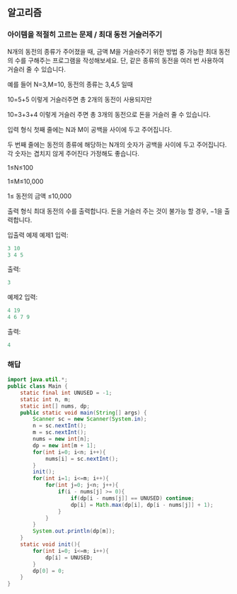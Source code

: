 ## 알고리즘

### 아이템을 적절히 고르는 문제 / 최대 동전 거슬러주기

N개의 동전의 종류가 주어졌을 때, 금액 M을 거슬러주기 위한 방법 중 가능한 최대 동전의 수를 구해주는 프로그램을 작성해보세요. 단, 같은 종류의 동전을 여러 번 사용하여 거슬러 줄 수 있습니다.

예를 들어 N=3,M=10, 동전의 종류는 3,4,5 일때

10=5+5 이렇게 거슬러주면 총 2개의 동전이 사용되지만

10=3+3+4 이렇게 거슬러 주면 총 3개의 동전으로 돈을 거슬러 줄 수 있습니다.

입력 형식
첫째 줄에는 N과 M이 공백을 사이에 두고 주어집니다.

두 번째 줄에는 동전의 종류에 해당하는 N개의 숫자가 공백을 사이에 두고 주어집니다. 각 숫자는 겹치지 않게 주어진다 가정해도 좋습니다.

1≤N≤100

1≤M≤10,000

1≤ 동전의 금액 ≤10,000

출력 형식
최대 동전의 수를 출력합니다. 돈을 거슬러 주는 것이 불가능 할 경우, −1을 출력합니다.

입출력 예제
예제1
입력:
```java
3 10
3 4 5
```

출력:
```java
3
```

예제2
입력:
```java
4 19
4 6 7 9
```

출력:
```java
4
```

### 해답

```java
import java.util.*;
public class Main {
    static final int UNUSED = -1;
    static int n, m;
    static int[] nums, dp;
    public static void main(String[] args) {
        Scanner sc = new Scanner(System.in);
        n = sc.nextInt();
        m = sc.nextInt();
        nums = new int[n];
        dp = new int[m + 1];
        for(int i=0; i<n; i++){
            nums[i] = sc.nextInt();
        }
        init();
        for(int i=1; i<=m; i++){
            for(int j=0; j<n; j++){
                if(i - nums[j] >= 0){
                    if(dp[i - nums[j]] == UNUSED) continue;
                    dp[i] = Math.max(dp[i], dp[i - nums[j]] + 1);
                }
            }   
        }
        System.out.println(dp[m]);
    }
    static void init(){
        for(int i=0; i<=m; i++){
            dp[i] = UNUSED;
        }
        dp[0] = 0;
    }
}
```
